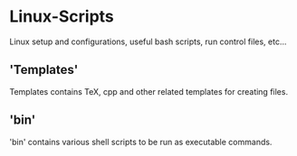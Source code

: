 # Linux-Scripts
Linux setup and configurations, useful bash scripts, run control files, etc...

## 'Templates'
Templates contains TeX, cpp and other related templates for creating files.

## 'bin'
'bin' contains various shell scripts to be run as executable commands. 
